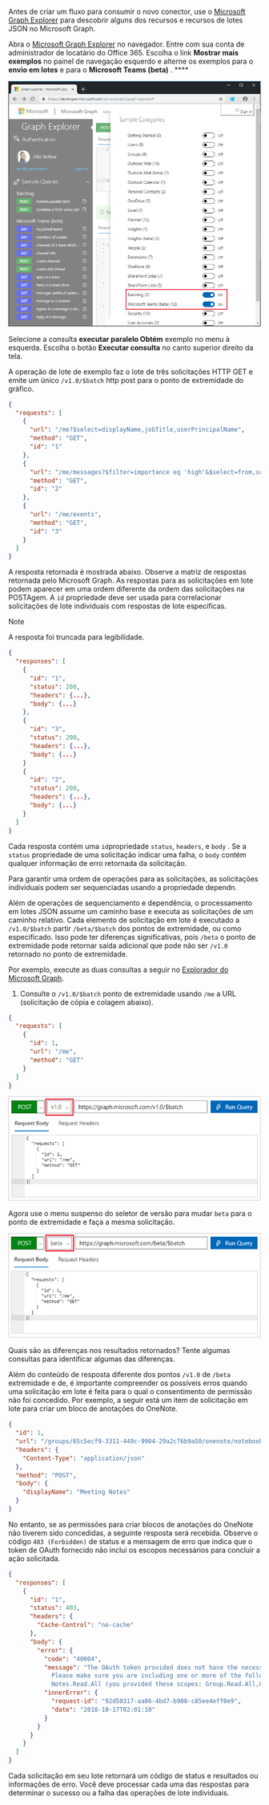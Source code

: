 <!-- markdownlint-disable MD002 MD041 -->

Antes de criar um fluxo para consumir o novo conector, use o [Microsoft Graph Explorer](https://developer.microsoft.com/graph/graph-explorer) para descobrir alguns dos recursos e recursos de lotes JSON no Microsoft Graph.

Abra o [Microsoft Graph Explorer](https://developer.microsoft.com/graph/graph-explorer) no navegador. Entre com sua conta de administrador de locatário do Office 365. Escolha o link **Mostrar mais exemplos** no painel de navegação esquerdo e alterne os exemplos para o **envio em lotes** e para o **Microsoft Teams (beta)** . ****

![Uma captura de tela da caixa de diálogo Mostrar mais exemplos no explorador do Graph](./images/graph-explore1.png)

Selecione a consulta **executar paralelo Obtém** exemplo no menu à esquerda. Escolha o botão **Executar consulta** no canto superior direito da tela.

A operação de lote de exemplo faz o lote de três solicitações HTTP GET e emite um único `/v1.0/$batch` http post para o ponto de extremidade do gráfico.

```json
{
  "requests": [
    {
      "url": "/me?$select=displayName,jobTitle,userPrincipalName",
      "method": "GET",
      "id": "1"
    },
    {
      "url": "/me/messages?$filter=importance eq 'high'&$select=from,subject,receivedDateTime,bodyPreview",
      "method": "GET",
      "id": "2"
    },
    {
      "url": "/me/events",
      "method": "GET",
      "id": "3"
    }
  ]
}
```

A resposta retornada é mostrada abaixo. Observe a matriz de respostas retornada pelo Microsoft Graph. As respostas para as solicitações em lote podem aparecer em uma ordem diferente da ordem das solicitações na POSTAgem. A `id` propriedade deve ser usada para correlacionar solicitações de lote individuais com respostas de lote específicas.

> [!NOTE]
> A resposta foi truncada para legibilidade.

```json
{
  "responses": [
    {
      "id": "1",
      "status": 200,
      "headers": {...},
      "body": {...}
    },
    {
      "id": "3",
      "status": 200,
      "headers": {...},
      "body": {...}
    }
    {
      "id": "2",
      "status": 200,
      "headers": {...},
      "body": {...}
    }
  ]
}
```

Cada resposta contém uma `id`propriedade `status`, `headers`, e `body` . Se a `status` propriedade de uma solicitação indicar uma falha, o `body` contém qualquer informação de erro retornada da solicitação.

Para garantir uma ordem de operações para as solicitações, as solicitações individuais podem ser sequenciadas usando [](https://docs.microsoft.com/graph/json-batching#sequencing-requests-with-the-dependson-property) a propriedade dependn.

Além de operações de sequenciamento e dependência, o processamento em lotes JSON assume um caminho base e executa as solicitações de um caminho relativo. Cada elemento de solicitação em lote é executado a `/v1.0/$batch` partir `/beta/$batch` dos pontos de extremidade, ou como especificado. Isso pode ter diferenças significativas, pois `/beta` o ponto de extremidade pode retornar saída adicional que pode não ser `/v1.0` retornado no ponto de extremidade.

Por exemplo, execute as duas consultas a seguir no [Explorador do Microsoft Graph](https://developer.microsoft.com/graph/graph-explorer).

1. Consulte o `/v1.0/$batch` ponto de extremidade usando `/me` a URL (solicitação de cópia e colagem abaixo).

```json
{
  "requests": [
    {
      "id": 1,
      "url": "/me",
      "method": "GET"
    }
  ]
}
```

![Uma captura de tela da consulta em lote no explorador do Graph com v 1.0 selecionado](./images/graph-explore3.png)

Agora use o menu suspenso do seletor de versão para mudar `beta` para o ponto de extremidade e faça a mesma solicitação.

![gráfico-Explore-4](./images/graph-explore4.png)

Quais são as diferenças nos resultados retornados? Tente algumas consultas para identificar algumas das diferenças.

Além do conteúdo de resposta diferente dos pontos `/v1.0` de `/beta` extremidade e de, é importante compreender os possíveis erros quando uma solicitação em lote é feita para o qual o consentimento de permissão não foi concedido. Por exemplo, a seguir está um item de solicitação em lote para criar um bloco de anotações do OneNote.

```json
{
  "id": 1,
  "url": "/groups/65c5ecf9-3311-449c-9904-29a2c76b9a50/onenote/notebooks",
  "headers": {
    "Content-Type": "application/json"
  },
  "method": "POST",
  "body": {
    "displayName": "Meeting Notes"
  }
}
```

No entanto, se as permissões para criar blocos de anotações do OneNote não tiverem sido concedidas, a seguinte resposta será recebida. Observe o código `403 (Forbidden)` de status e a mensagem de erro que indica que o token de OAuth fornecido não inclui os escopos necessários para concluir a ação solicitada.

```json
{
  "responses": [
    {
      "id": "1",
      "status": 403,
      "headers": {
        "Cache-Control": "no-cache"
      },
      "body": {
        "error": {
          "code": "40004",
          "message": "The OAuth token provided does not have the necessary scopes to complete the request.
            Please make sure you are including one or more of the following scopes: Notes.ReadWrite.All,
            Notes.Read.All (you provided these scopes: Group.Read.All,Group.ReadWrite.All,User.Read,User.Read.All)",
          "innerError": {
            "request-id": "92d50317-aa06-4bd7-b908-c85ee4eff0e9",
            "date": "2018-10-17T02:01:10"
          }
        }
      }
    }
  ]
}
```

Cada solicitação em seu lote retornará um código de status e resultados ou informações de erro. Você deve processar cada uma das respostas para determinar o sucesso ou a falha das operações de lote individuais.